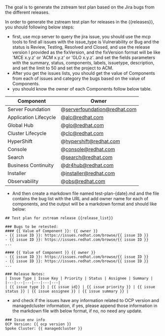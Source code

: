 The goal is to generate the zstream test plan based on the Jira bugs from the different releases.

In order to generate the zstream test plan for releases in the {{releases}}, you should following below steps:

- first, use mcp server to query the  jira issue, you should use the mcp tools to find all issues with the issue_type is Vulnerability or Bug and the status is Review, Testing, Resolved and Closed, and use the release version I provided as the fixVersion, and the fixVersion format will be like 'MCE x.y.z' or 'ACM x.y.z' or 'GLO x.y.z'. and set the fields parameters with the summary, status, components, labels, issuetype, description, and set the limit to 50 and set the project to ACM.
- After you get the issues lists, you should get the value of Components from each of issues and category the bugs based on the value of Components. 
- you should know the owner of each Components follow below table. 

| Component             | Owner                        |
| --------------------- | ---------------------------- |
| Server Foundation     | @serverfoundation@redhat.com |
| Application Lifecycle | @alc@redhat.com              |
| Global Hub            | @glo@redhat.com              |
| Cluster Lifecycle     | @clc@redhat.com              |
| HyperShift            | @hypershift@redhat.com       |
| Console               | @console@redhat.com          |
| Search                | @search@redhat.com           |
| Business Continuity   | @dr4hub@redhat.com           |
| Installer             | @installer@redhat.com        |
| Observability         | @obs@redhat.com              |

- And then create a markdown file named test-plan-{date}.md and the file contains the bug list with the URL and add owner name for each of components, and the output will be a markdown format and should like below:
```
## Test plan for zstream release {{release_list}}

### Bugs to be retested:
#### {{ Value of Component }}: {{ owner }}
- {{ issue ID }}: https://issues.redhat.com/browse/{{ issue ID }}
- {{ issue ID }}: https://issues.redhat.com/browse/{{ issue ID }}
...

#### {{ Value of Component }} {{ owner }}
- {{ issue ID }}: https://issues.redhat.com/browse/{{ issue ID }}
- {{ issue ID }}: https://issues.redhat.com/browse/{{ issue ID }}
...

### Release Notes:
| Issue Type | Issue Key | Priority | Status | Assignee | Summary |
|---|---|---|---|---|---|
| {{ issue type }} | {{ issue id}} | {{ issue priority }} | {{ issue status }} | {{ issue assignee }} | {{ issue summary }} |

```
- and check if the issues have any information related to OCP version and managedcluster information, if yes, please append those information in the markdown file with below format, if no, no need any update.
```
### Issue env info
OCP Version: {{ ocp version }}
Spoke Cluster: {{ managedcluster }}
```